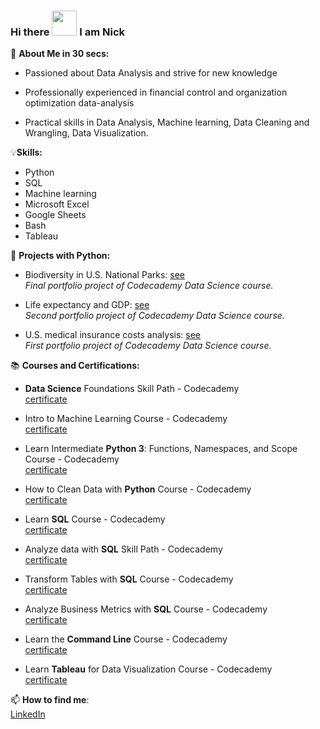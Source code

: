 ### Hi there <img src="https://user-images.githubusercontent.com/125153189/232493501-3c51bc52-330d-4343-a284-659a624cf022.gif" width="40"> I am Nick


👀 **About Me in 30 secs:** 

 - Passioned about Data Analysis and strive for new knowledge

 - Professionally experienced in financial control and organization optimization data-analysis

 - Practical skills in Data Analysis, Machine learning, Data Cleaning and Wrangling, Data Visualization.  
  
  
💡**Skills:**

 - Python
 - SQL
 - Machine learning
 - Microsoft Excel
 - Google Sheets
 - Bash
 - Tableau
  
🐍 **Projects with Python:**
 - Biodiversity in U.S. National Parks: [see](https://github.com/nefedovnd/Biodiversity_in_US_national_parks)  
   *Final portfolio project of Codecademy Data Science course.*

 - Life expectancy and GDP: [see](https://github.com/nefedovnd/Life_expectancy_and_GDP)   
   *Second portfolio project of Codecademy Data Science course.*

 - U.S. medical insurance costs analysis: [see](https://github.com/nefedovnd/US_medical_insurance_costs)  
   *First portfolio project of Codecademy Data Science course.* 

📚 **Courses and Certifications:**

 - **Data Science** Foundations Skill Path - Codecademy  
   [certificate](https://www.codecademy.com/profiles/nefedovn/certificates/738a7262ff2b4a49b062c25482dc2549)

 - Intro to Machine Learning Course - Codecademy  
   [certificate](https://www.codecademy.com/profiles/nefedovn/certificates/3280edcd0d1bd827ba63f80f8eef4098)

 - Learn Intermediate **Python 3**: Functions, Namespaces, and Scope Course - Codecademy  
   [certificate](https://www.codecademy.com/profiles/nefedovn/certificates/15702a4b792847e1a90f59e2ecac7a97)

 - How to Clean Data with **Python** Course - Codecademy  
   [certificate](https://www.codecademy.com/profiles/nefedovn/certificates/e773a003314c1be60da8388a90a77e78)

 - Learn **SQL** Course - Codecademy  
   [certificate](https://www.codecademy.com/profiles/nefedovn/certificates/042a4e5884e3eb6ea1f2a12be6abb851)

 - Analyze data with **SQL** Skill Path - Codecademy  
   [certificate](https://www.codecademy.com/profiles/nefedovn/certificates/5cafb2d937090210d7df3652)
   
 - Transform Tables with **SQL** Course - Codecademy  
   [certificate](https://www.codecademy.com/profiles/nefedovn/certificates/e5a7d252b2274abca4ea306d5fa4b4b6)

 - Analyze Business Metrics with **SQL** Course - Codecademy  
   [certificate](https://www.codecademy.com/profiles/nefedovn/certificates/df5cd23425d43d23a967efebf18f5a8e)

 - Learn the **Command Line** Course - Codecademy  
   [certificate](https://www.codecademy.com/profiles/nefedovn/certificates/c87ba0541f8be78bc2f4ba1128233f6f)

 - Learn **Tableau** for Data Visualization Course - Codecademy  
   [certificate](https://www.codecademy.com/profiles/nefedovn/certificates/bb909db0a89b47a59d9bf08a039e28ad)


   
   

📫 **How to find me**:  
   [LinkedIn](https://www.linkedin.com/in/nikita-nefedov/)
